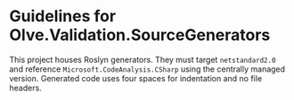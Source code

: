 # Guidelines for Olve.Validation.SourceGenerators

This project houses Roslyn generators. They must target `netstandard2.0` and reference `Microsoft.CodeAnalysis.CSharp` using the centrally managed version. Generated code uses four spaces for indentation and no file headers.
